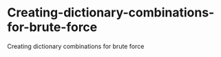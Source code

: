 # Creating-dictionary-combinations-for-brute-force
Creating dictionary combinations for brute force
